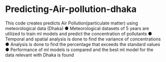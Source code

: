 # Predicting-Air-pollution-dhaka
This code creates predicts Air Pollution(particulate matter) using meteorological data (Dhaka)
●	Meteorological datasets of 5 years are utilized to train ml models and predict the concentration of pollutants 
●	Temporal and spatial analysis is done to find  the variance of concentrations 
●	Analysis is done to find the percentage that exceeds the standard values
●	Performance of ml models is compared and the best ml model for the data relevant with Dhaka is found


